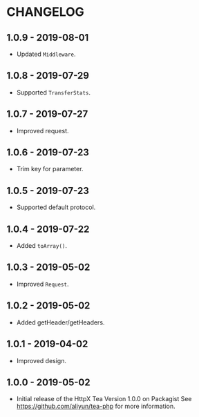 # CHANGELOG

## 1.0.9 - 2019-08-01
- Updated `Middleware`.

## 1.0.8 - 2019-07-29
- Supported `TransferStats`.

## 1.0.7 - 2019-07-27
- Improved request.

## 1.0.6 - 2019-07-23
- Trim key for parameter.

## 1.0.5 - 2019-07-23
- Supported default protocol.

## 1.0.4 - 2019-07-22
- Added `toArray()`.

## 1.0.3 - 2019-05-02
- Improved `Request`.

## 1.0.2 - 2019-05-02
- Added getHeader/getHeaders.

## 1.0.1 - 2019-04-02
- Improved design.

## 1.0.0 - 2019-05-02
- Initial release of the HttpX Tea Version 1.0.0 on Packagist See <https://github.com/aliyun/tea-php> for more information.
